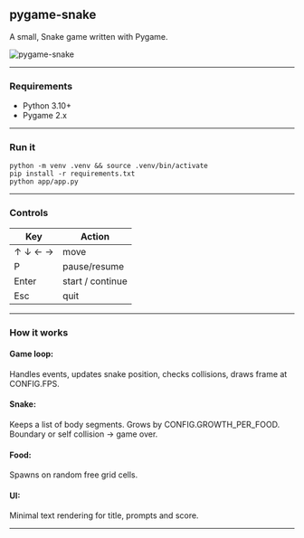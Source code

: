 ## pygame-snake

A small, Snake game written with Pygame.

![pygame-snake](https://github.com/user-attachments/assets/752b9311-f24d-412f-aa08-a41d373b2ba9)

---
### Requirements
- Python 3.10+
- Pygame 2.x

---
### Run it
```
python -m venv .venv && source .venv/bin/activate
pip install -r requirements.txt
python app/app.py
```

---
### Controls

| Key     | Action           |
| ------- | ---------------- |
| ↑ ↓ ← → | move             |
| P       | pause/resume     |
| Enter   | start / continue |
| Esc     | quit             |

---

### How it works
#### Game loop:
Handles events, updates snake position, checks collisions, draws frame at CONFIG.FPS.

#### Snake:
Keeps a list of body segments. Grows by CONFIG.GROWTH_PER_FOOD. Boundary or self collision -> game over.

#### Food:
Spawns on random free grid cells.

#### UI:
Minimal text rendering for title, prompts  and score.

---

